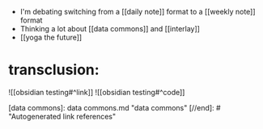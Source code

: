 - I'm debating switching from a [[daily note]] format to a [[weekly note]] format
- Thinking a lot about [[data commons]] and [[interlay]]
- [[yoga the future]] 



# transclusion:
![[obsidian testing#^link]]
![[obsidian testing#^code]]

[//begin]: # "Autogenerated link references for markdown compatibility"
[data commons]: data commons.md "data commons"
[//end]: # "Autogenerated link references"